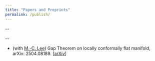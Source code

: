 ```yaml
---
title: "Papers and Preprints"
permalink: /publish/
---
```

--

--
- (with [M.-C. Lee](https://sites.google.com/view/mcleemath/research?authuser=0)) Gap Theorem on locally conformally flat manifold, arXiv: 2504.08189. [[arXiv](https://arxiv.org/abs/2504.08189)]
